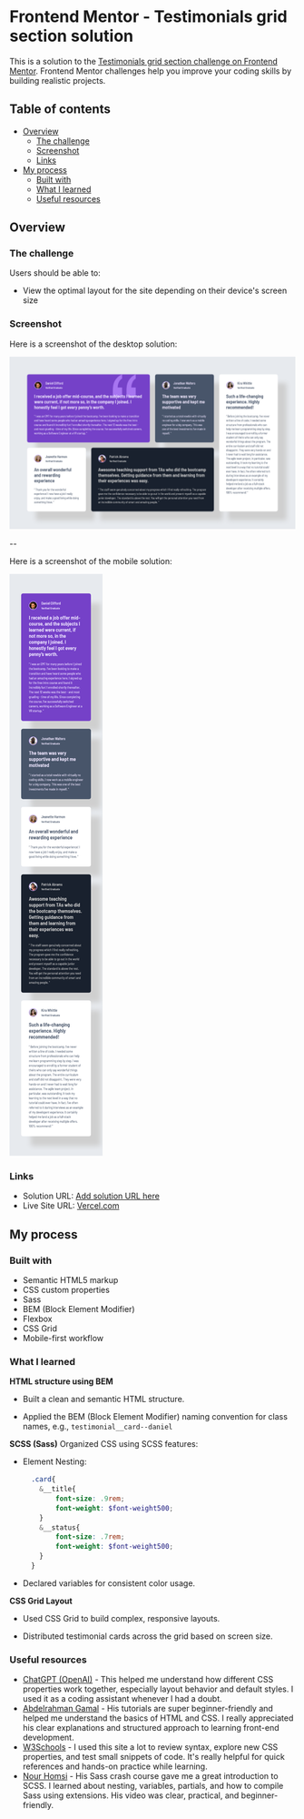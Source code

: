 # Frontend Mentor - Testimonials grid section solution

This is a solution to the [Testimonials grid section challenge on Frontend Mentor](https://www.frontendmentor.io/challenges/testimonials-grid-section-Nnw6J7Un7). Frontend Mentor challenges help you improve your coding skills by building realistic projects. 

## Table of contents

- [Overview](#overview)
  - [The challenge](#the-challenge)
  - [Screenshot](#screenshot)
  - [Links](#links)
- [My process](#my-process)
  - [Built with](#built-with)
  - [What I learned](#what-i-learned)
  - [Useful resources](#useful-resources)

## Overview

### The challenge

Users should be able to:

- View the optimal layout for the site depending on their device's screen size

### Screenshot


Here is a screenshot of the desktop solution:

![](./images/desktop.png)

--

Here is a screenshot of the mobile solution:

![](./images/mobile.png)


### Links

- Solution URL: [Add solution URL here](https://your-solution-url.com)
- Live Site URL: [Vercel.com](https://testimonials-grid-section-three-pearl.vercel.app/)

## My process

### Built with

- Semantic HTML5 markup
- CSS custom properties
- Sass
- BEM (Block Element Modifier)
- Flexbox
- CSS Grid
- Mobile-first workflow

### What I learned

**HTML structure using BEM**

- Built a clean and semantic HTML structure.

- Applied the BEM (Block Element Modifier) naming convention for class names, e.g., `testimonial__card--daniel`

**SCSS (Sass)**
Organized CSS using SCSS features:

 - Element Nesting:

    ```scss
      .card{
        &__title{
            font-size: .9rem;
            font-weight: $font-weight500;
        }
        &__status{
            font-size: .7rem;
            font-weight: $font-weight500;
        }
      }
    ``` 
- Declared variables for consistent color usage.

**CSS Grid Layout**

- Used CSS Grid to build complex, responsive layouts.

- Distributed testimonial cards across the grid based on screen size.

### Useful resources

- [ChatGPT (OpenAI)](https://chatgpt.com/) - This helped me understand how different CSS properties work together, especially layout behavior and default styles. I used it as a coding assistant whenever I had a doubt.
- [Abdelrahman Gamal](https://nouvil.net/) - His tutorials are super beginner-friendly and helped me understand the basics of HTML and CSS. I really appreciated his clear explanations and structured approach to learning front-end development.
- [W3Schools](https://www.w3schools.com) - I used this site a lot to review syntax, explore new CSS properties, and test small snippets of code. It's really helpful for quick references and hands-on practice while learning.
- [Nour Homsi](https://www.youtube.com/@NourHomsi) - His Sass crash course gave me a great introduction to SCSS. I learned about nesting, variables, partials, and how to compile Sass using extensions. His video was clear, practical, and beginner-friendly.